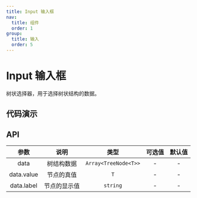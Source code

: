 ```yaml
---
title: Input 输入框
nav:
  title: 组件
  order: 1
group:
  title: 输入
  order: 5
---
```


# Input 输入框

树状选择器，用于选择树状结构的数据。

## 代码演示

<code src="./demo/basic.tsx"></code>

<code src="./demo/disabled.tsx"></code>

<code src="./demo/size.tsx"></code>

<code src="./demo/append.tsx"></code>


## API

| 参数 | 说明 | 类型 | 可选值 | 默认值 |
| :---: | :---: | :---: | :---: | :---: |
| data | 树结构数据 | `Array<TreeNode<T>>` | - | - |
| data.value | 节点的真值 | `T` | - | - |
| data.label | 节点的显示值 | `string` | - | - |